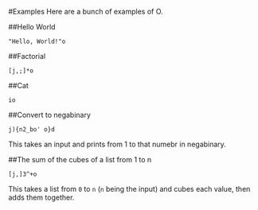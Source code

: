 #Examples
Here are a bunch of examples of O.

##Hello World
```
"Hello, World!"o
```

##Factorial
```
[j,;]*o
```

##Cat
```
io
```

##Convert to negabinary
```
j){n2_bo' o}d
```
This takes an input and prints from 1 to that numebr in negabinary.

##The sum of the cubes of a list from 1 to n
```
[j,]3^+o
```
This takes a list from `0` to `n` (`n` being the input) and cubes each value, then adds them together.
